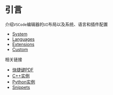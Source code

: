 
# 引言

介绍`VSCode`编辑器的`UI`布局以及系统、语言和插件配置

* [System](./system/引言.md)
* [Languages](./languages/C++环境配置.md)
* [Extensions](./extensions/git设置.md)
* [Custom](./custom/显示隐藏文件.md)

相关链接

* [快捷键PDF](./keyboard-shortcuts-windows.pdf)
* [C++实例](https://github.com/zjZSTU/vscode-guide/tree/master/Code%20Samples)
* [Python实例](https://github.com/zjZSTU/vscode-guide/tree/master/python-samples)
* [Snippets](https://github.com/zjZSTU/vscode-guide/tree/master/snippets)